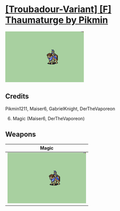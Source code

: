 # [\[Troubadour-Variant\] \[F\] Thaumaturge by Pikmin](./)

<img src="./6.%20Magic/Magic_000.png" alt="[Troubadour-Variant] [F] Thaumaturge by Pikmin standing" />

## Credits

Pikmin1211, Maiser6, GabrielKnight, DerTheVaporeon

6. Magic (Maiser6, DerTheVaporeon)

## Weapons


|Magic |
|  :---: |
| <img alt="Magic animation" src="./6.%20Magic/Magic.gif" /> |
